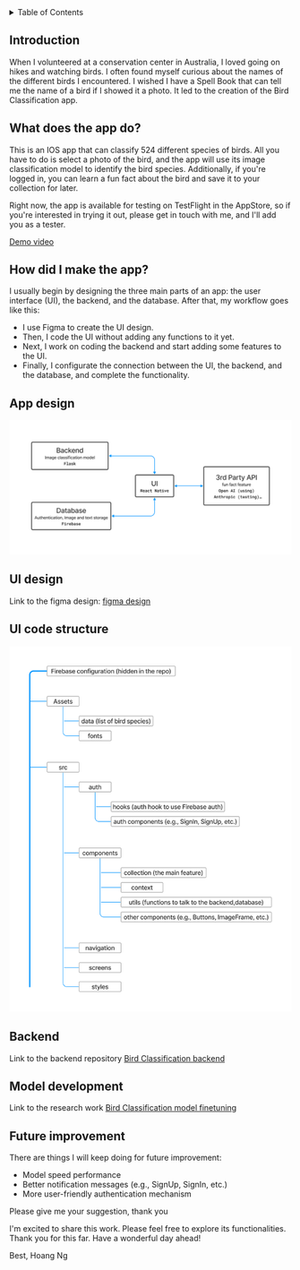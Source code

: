 <details>
  <summary>Table of Contents</summary>
  <ol>
    <li><a href="#introduction">Introduction</a></li>
    <li><a href="#what-does-the-app-do">What does the app do?</a></li>
    <li><a href="#how-did-I-make-the-app">How did I make the app?</a></li>
    <li><a href="#app-design">App design</a></li>
    <li><a href="#ui-design">UI design</a></li>
    <li><a href="#ui-code-structure">UI code structure</a></li>
    <li><a href="#backend">Backend</a></li>
    <li><a href="#model-development">Model development</a></li>
    <li><a href="#future-improvement">Future improvement</a></li>
  </ol>
</details>

## Introduction

When I volunteered at a conservation center in Australia, I loved going on hikes and watching birds. I often found myself curious about the names of the different birds I encountered. I wished I have a Spell Book that can tell me the name of a bird if I showed it a photo. It led to the creation of the Bird Classification app.

## What does the app do?

This is an IOS app that can classify 524 different species of birds. All you have to do is select a photo of the bird, and the app will use its image classification model to identify the bird species. Additionally, if you're logged in, you can learn a fun fact about the bird and save it to your collection for later.

Right now, the app is available for testing on TestFlight in the AppStore, so if you're interested in trying it out, please get in touch with me, and I'll add you as a tester.

<a href="https://youtube.com/shorts/nVCGWkcglGo">Demo video</a>

## How did I make the app?

I usually begin by designing the three main parts of an app: the user interface (UI), the backend, and the database. After that, my workflow goes like this:

-   I use Figma to create the UI design.
-   Then, I code the UI without adding any functions to it yet.
-   Next, I work on coding the backend and start adding some features to the UI.
-   Finally, I configurate the connection between the UI, the backend, and the database, and complete the functionality.

## App design

<p align="center">
  <a href="GIF">
    <img src="/assets/appDesign.png" alt=""/>
  </a>
</p>

## UI design

Link to the figma design: <a href="https://www.figma.com/file/t5Jt96p4rlIDbjxL7HsveU/Bird-classification?type=design&node-id=0%3A1&mode=design&t=i7MJhRhpXRn3gHbc-1">figma design</a>

## UI code structure

<p align="center">
  <a href="GIF">
    <img src="/assets/UIdiagram.png" alt=""/>
  </a>
</p>

## Backend

Link to the backend repository <a href="https://github.com/LeoUtas/bird_classification_flask_backend.git">Bird Classification backend</a>

## Model development

Link to the research work <a href="https://github.com/LeoUtas/bird_classification_research.git">Bird Classification model finetuning</a>

## Future improvement

There are things I will keep doing for future improvement:

-   Model speed performance
-   Better notification messages (e.g., SignUp, SignIn, etc.)
-   More user-friendly authentication mechanism

Please give me your suggestion, thank you

I'm excited to share this work. Please feel free to explore its functionalities. Thank you for this far. Have a wonderful day ahead!

Best, Hoang Ng
